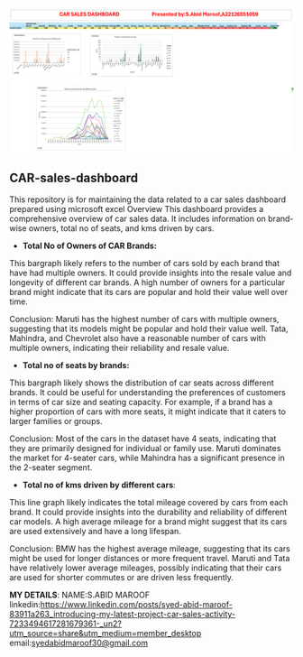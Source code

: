 ![image alt](https://github.com/ABID-MAROOF30/CAR-sales-dashboard/blob/59cd5b81404c96885562fc7ca483722d7c533dd0/Screenshot%202024-08-22%20214956.png)
 ## CAR-sales-dashboard
This repository is for maintaining the data related to a car sales dashboard prepared using microsoft excel
Overview
This dashboard provides a comprehensive overview of car sales data. It includes information on brand-wise owners, total no of seats, and kms driven by cars.
 
* **Total No of Owners of CAR Brands:**

This bargraph likely refers to the number of cars sold by each brand that have had multiple owners. It could provide insights into the resale value and longevity of different car brands. A high number of owners for a particular brand might indicate that its cars are popular and hold their value well over time.

Conclusion: Maruti has the highest number of cars with multiple owners, suggesting that its models might be popular and hold their value well. Tata, Mahindra, and Chevrolet also have a reasonable number of cars with multiple owners, indicating their reliability and resale value.

* **Total no of seats by brands:** 

This bargraph likely shows the distribution of car seats across different brands. It could be useful for understanding the preferences of customers in terms of car size and seating capacity. For example, if a brand has a higher proportion of cars with more seats, it might indicate that it caters to larger families or groups.

Conclusion: Most of the cars in the dataset have 4 seats, indicating that they are primarily designed for individual or family use. Maruti dominates the market for 4-seater cars, while Mahindra has a significant presence in the 2-seater segment.

* **Total no of kms driven by different cars**:

This line graph likely indicates the total mileage covered by cars from each brand. It could provide insights into the durability and reliability of different car models. A high average mileage for a brand might suggest that its cars are used extensively and have a long lifespan.

Conclusion: BMW has the highest average mileage, suggesting that its cars might be used for longer distances or more frequent travel. Maruti and Tata have relatively lower average mileages, possibly indicating that their cars are used for shorter commutes or are driven less frequently.

**MY DETAILS**:
NAME:S.ABID MAROOF 
linkedin:https://www.linkedin.com/posts/syed-abid-maroof-83911a263_introducing-my-latest-project-car-sales-activity-7233494617281679361-_un2?utm_source=share&utm_medium=member_desktop
email:syedabidmaroof30@gmail.com

